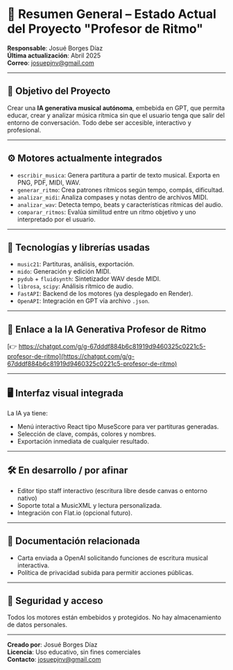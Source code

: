 # 📘 Resumen General – Estado Actual del Proyecto "Profesor de Ritmo"

**Responsable**: Josué Borges Díaz  
**Última actualización**: Abril 2025  
**Correo**: josuepjnv@gmail.com

---

## 🎯 Objetivo del Proyecto

Crear una **IA generativa musical autónoma**, embebida en GPT, que permita educar, crear y analizar música rítmica sin que el usuario tenga que salir del entorno de conversación. Todo debe ser accesible, interactivo y profesional.

---

## ⚙️ Motores actualmente integrados

- `escribir_musica`: Genera partitura a partir de texto musical. Exporta en PNG, PDF, MIDI, WAV.
- `generar_ritmo`: Crea patrones rítmicos según tempo, compás, dificultad.
- `analizar_midi`: Analiza compases y notas dentro de archivos MIDI.
- `analizar_wav`: Detecta tempo, beats y características rítmicas del audio.
- `comparar_ritmos`: Evalúa similitud entre un ritmo objetivo y uno interpretado por el usuario.

---

## 🧠 Tecnologías y librerías usadas

- `music21`: Partituras, análisis, exportación.
- `mido`: Generación y edición MIDI.
- `pydub` + `fluidsynth`: Sintetizador WAV desde MIDI.
- `librosa`, `scipy`: Análisis rítmico de audio.
- `FastAPI`: Backend de los motores (ya desplegado en Render).
- `OpenAPI`: Integración en GPT vía archivo `.json`.

---

## 🔗 Enlace a la IA Generativa Profesor de Ritmo

[👉 https://chatgpt.com/g/g-67dddf884b6c81919d9460325c0221c5-profesor-de-ritmo](https://chatgpt.com/g/g-67dddf884b6c81919d9460325c0221c5-profesor-de-ritmo)

---

## 🖥️ Interfaz visual integrada

La IA ya tiene:

- Menú interactivo React tipo MuseScore para ver partituras generadas.
- Selección de clave, compás, colores y nombres.
- Exportación inmediata de cualquier resultado.

---

## 🛠️ En desarrollo / por afinar

- Editor tipo staff interactivo (escritura libre desde canvas o entorno nativo)
- Soporte total a MusicXML y lectura personalizada.
- Integración con Flat.io (opcional futuro).

---

## 🧾 Documentación relacionada

- Carta enviada a OpenAI solicitando funciones de escritura musical interactiva.
- Política de privacidad subida para permitir acciones públicas.

---

## 🔐 Seguridad y acceso

Todos los motores están embebidos y protegidos. No hay almacenamiento de datos personales.

---

**Creado por**: Josué Borges Díaz  
**Licencia**: Uso educativo, sin fines comerciales  
**Contacto**: josuepjnv@gmail.com
